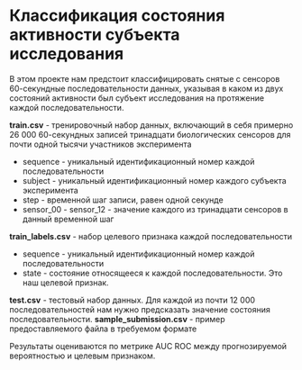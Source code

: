 # Классификация состояния активности субъекта исследования

В этом проекте нам предстоит классифицировать снятые с сенсоров 60-секундные последовательности данных, указывая в каком из двух состояний активности был субъект исследования на протяжение каждой последовательности.

**train.csv** - тренировочный набор данных, включающий в себя примерно 26 000 60-секундных записей тринадцати биологических сенсоров для почти одной тысячи участников эксперимента
 * sequence - уникальный идентификационный номер каждой последовательности
 * subject - уникальный идентификационный номер каждого субъекта эксперимента
 * step - временной шаг записи, равен одной секунде
 * sensor_00 - sensor_12 - значение каждого из тринадцати сенсоров в данный временной шаг  
 
 **train_labels.csv** - набор целевого признака каждой последовательности
 * sequence - уникальный идентификационный номер каждой последовательности
 * state - состояние относящееся к каждой последовательности. Это наш целевой признак.

**test.csv** - тестовый набор данных. Для каждой из почти 12 000 последовательностей нам нужно предсказать значение состояния последовательности.
**sample_submission.csv** - пример предоставляемого файла в требуемом формате

Результаты оцениваются по метрике AUC ROC между прогнозируемой вероятностью и целевым признаком.
